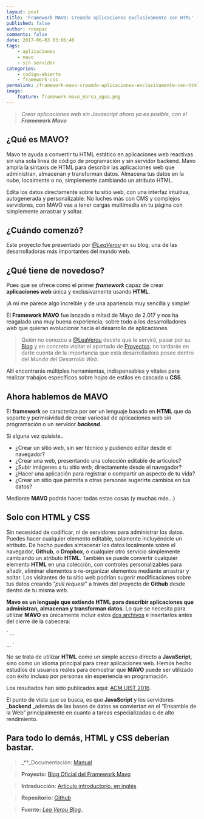 ```yaml
---
layout: post
title: 'Framework MAVO: Creando aplicaciones exclusivamente con HTML'
published: false
author: rosepac
comments: false
date: 2017-06-03 03:06:40
tags:
    - aplicaciones
    - mavo
    - sin servidor
categories:
    - codigo-abierto
    - framework-css
permalink: /framework-mavo-creando-aplicaciones-exclusivamente-con-html
image:
    feature: framework-mavo_marca_agua.png
---
```

> _Crear aplicaciones web sin Javascript ahora ya es posible, con el_ **_Framework Mavo_** 



## ¿Qué es MAVO?

Mavo te ayuda a convertir tu HTML estático en aplicaciones web reactivas sin una sola línea de código de programación y sin servidor backend. Mavo amplía la sintaxis de HTML para describir las aplicaciones web que administran, almacenan y transforman datos. Almacena tus datos en la nube, localmente o no, simplemente cambiando un atributo HTML.
  
Edita los datos directamente sobre tu sitio web, con una interfaz intuitiva, autogenerada y personalizable. No luches más con CMS y complejos servidores, con MAVO vas a tener cargas multimedia en tu página con simplemente arrastrar y soltar.

## ¿Cuándo comenzó?

Este proyecto fue presentado por [_@LeaVerou_][1] en su blog, una de las desarrolladoras más importantes del mundo web.

## **¿Qué tiene de novedoso?**

Pues que se ofrece como el primer **_framework_** capaz de crear **aplicaciones web** única y exclusivamente usando **HTML**.

¡A mi me parece algo increíble y de una apariencia muy sencilla y simple!

El **Framework MAVO** fue lanzado a mitad de Mayo de 2.017 y nos ha reagalado una muy buena experiencia; sobre todo a los desarrolladores web que quieran evolucionar hacía el desarrollo de aplicaciones.

> Quién no conozco a [@LeaVerou][1] decirle que le servirá, pasar por su [Blog][2] y en concreto visitar el apartado de [Proyectos][3]; no tardarás en darte cuenta de la importancia que está desarrolladora posee dentro del _Mundo del Desarrollo Web_.

Allí encontrarás múltiples herramientas, indispensables y vitales para realizar trabajos específicos sobre hojas de estilos en cascada u **CSS**.

## Ahora hablemos de **MAVO**

El **framework** se caracteriza por ser un lenguaje basado en **HTML** que da soporte y permisividad de crear variedad de aplicaciones web sin programación o un servidor **_backend_**.

Si alguna vez quisiste..

  * ¿Crear un sitio _web_, sin ser técnico y pudiendo editar desde el navegador?
  * ¿Crear una web, presentando una colección editable de artículos?
  * ¿Subir imágenes a tu sitio _web_, directamente desde el navegador?
  * ¿Hacer una aplicación para registrar o compartir un aspecto de tu vida?
  * ¿Crear un sitio que permita a otras personas sugerirte cambios en tus datos?

Mediante **MAVO** podrás hacer todas estas cosas (y muchas más…)

## Solo con HTML y CSS

Sin necesidad de codificar, ni de servidores para administrar los datos. Puedes hacer cualquier elemento editable, solamente incluyéndole un atributo. De hecho puedes almacenar los datos localmente sobre el navegador, **Github**, o **Dropbox**, o cualquier otro servicio simplemente cambiando un atributo **HTML**. También se puede convertir cualquier elemento **HTML** en una colección, con controles personalizables para añadir, eliminar elementos o re-organizar elementos mediante arrastrar y soltar. Los visitantes de tu sitio web podrían sugerir modificaciones sobre tus datos creando “_pull request_” a través del proyecto de **Github** desde dentro de tu misma _web_.

**Mavo es un lenguaje que extiende HTML para describir aplicaciones que administran, almacenan y transforman datos.** Lo que se necesita para utilizar **MAVO** es únicamente incluir estos [dos archivos][4] e insertarlos antes del cierre de la cabecera:

`
...



...
`

No se trata de utilizar **HTML** como un simple acceso directo a **JavaScript**, sino como un idioma principal para crear aplicaciones web. Hemos hecho estudios de usuarios reales para demostrar que **MAVO** puede ser utilizado con éxito incluso por personas sin experiencia en programación.

Los resultados han sido publicados aquí: [ACM UIST 2016][5].

El punto de vista que se busca, es que **JavaScript** y los servidores _**backend** _además de las bases de datos se conviertan en el “Ensamble de la Web” principalmente en cuanto a tareas especializadas o de alto rendimiento.

## Para todo lo demás, **HTML** y **CSS** deberían bastar.

> _**_Documentación: [Manual][6]
    
> **Proyecto:** [Blog Oficial del Framework Mavo][7]
    
> **Introducción:** [Artículo introductorio, en inglés][8]
    
> **Repositorio:** [Github][9]
    
> **Fuente:**  [_Lea Verou Blog_][10]_ 

 [1]: https://twitter.com/leaverou
 [2]: http://lea.verou.me/
 [3]: http://lea.verou.me/projects/
 [4]: http://mavo.io/get/
 [5]: http://dl.acm.org/citation.cfm?id=2984551
 [6]: http://mavo.io/docs
 [7]: http://mavo.io
 [8]: https://www.smashingmagazine.com/2017/05/introducing-mavo
 [9]: https://github.com/mavoweb/mavo/
 [10]: http://lea.verou.me/2017/05/introducing-mavo-create-web-apps-entirely-by-writing-html/